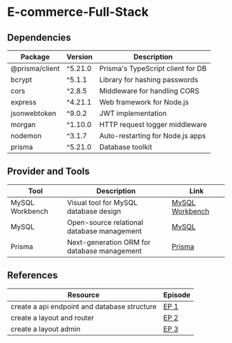 
# E-commerce-Full-Stack

## Dependencies

| Package          | Version   | Description                        |
|------------------|-----------|------------------------------------|
| @prisma/client   | ^5.21.0   | Prisma's TypeScript client for DB  |
| bcrypt           | ^5.1.1    | Library for hashing passwords      |
| cors             | ^2.8.5    | Middleware for handling CORS       |
| express          | ^4.21.1   | Web framework for Node.js          |
| jsonwebtoken     | ^9.0.2    | JWT implementation                 |
| morgan           | ^1.10.0   | HTTP request logger middleware     |
| nodemon          | ^3.1.7    | Auto-restarting for Node.js apps   |
| prisma           | ^5.21.0   | Database toolkit                   |


## Provider and Tools

| Tool              | Description                                 | Link                                            |
|-------------------|---------------------------------------------|-------------------------------------------------|
| MySQL Workbench   | Visual tool for MySQL database design       | [MySQL Workbench](https://www.mysql.com/products/workbench/) |
| MySQL             | Open-source relational database management  | [MySQL](https://www.mysql.com/)                 |
| Prisma            | Next-generation ORM for database management | [Prisma](https://www.prisma.io/)                |





## References

| Resource                             | Episode                                                              |
|-------------------------------------------------|--------------------------------------------------------------------|
| create a api endpoint and database structure  | [EP 1](https://youtu.be/-gOvzR_wpk0?si=1BfAUA2g-y4m-ZmK)     |
| create a layout and router | [EP 2](https://youtu.be/wtbj0KqLxvM?si=EZwZKOH_gRxYMIOe)     |
| create a layout admin | [EP 3](https://youtu.be/EVEAO46Gw54?si=rKj-FmY95SRQXHJ8)     |


